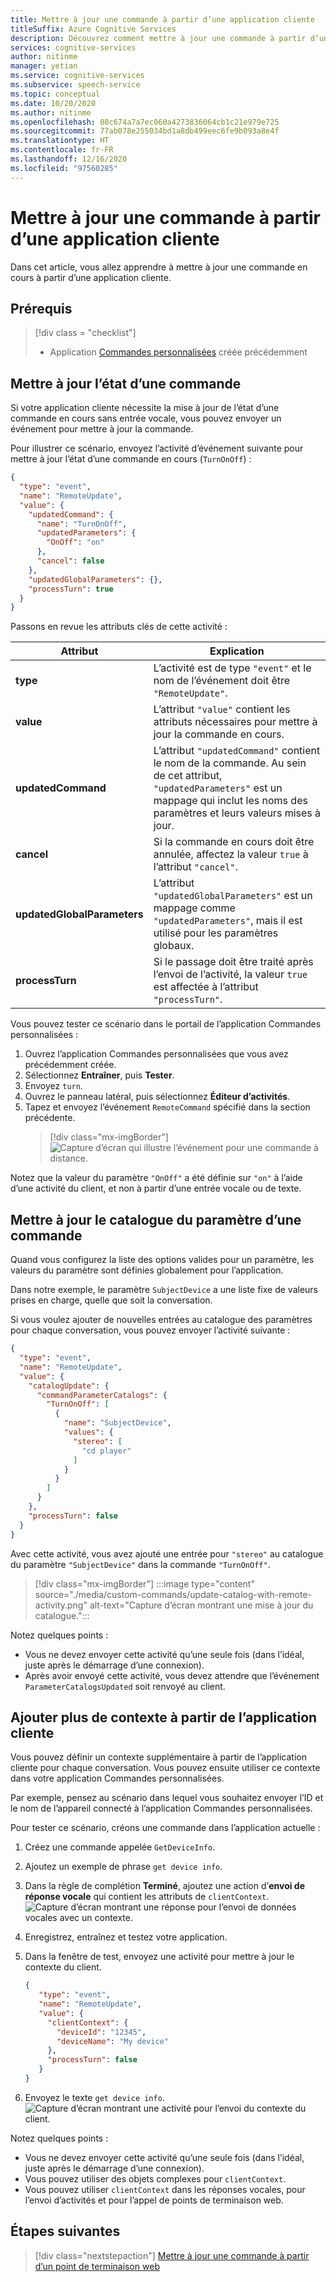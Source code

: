 ```yaml
---
title: Mettre à jour une commande à partir d’une application cliente
titleSuffix: Azure Cognitive Services
description: Découvrez comment mettre à jour une commande à partir d’une application cliente.
services: cognitive-services
author: nitinme
manager: yetian
ms.service: cognitive-services
ms.subservice: speech-service
ms.topic: conceptual
ms.date: 10/20/2020
ms.author: nitinme
ms.openlocfilehash: 08c674a7a7ec060a4273836064cb1c21e979e725
ms.sourcegitcommit: 77ab078e255034bd1a8db499eec6fe9b093a8e4f
ms.translationtype: HT
ms.contentlocale: fr-FR
ms.lasthandoff: 12/16/2020
ms.locfileid: "97560285"
---
```

# <a name="update-a-command-from-a-client-app"></a>Mettre à jour une commande à partir d’une application cliente

Dans cet article, vous allez apprendre à mettre à jour une commande en cours à partir d’une application cliente.

## <a name="prerequisites"></a>Prérequis
> [!div class = "checklist"]
> * Application [Commandes personnalisées](quickstart-custom-commands-application.md) créée précédemment

## <a name="update-the-state-of-a-command"></a>Mettre à jour l’état d’une commande

Si votre application cliente nécessite la mise à jour de l’état d’une commande en cours sans entrée vocale, vous pouvez envoyer un événement pour mettre à jour la commande.

Pour illustrer ce scénario, envoyez l’activité d’événement suivante pour mettre à jour l’état d’une commande en cours (`TurnOnOff`) : 

```json
{
  "type": "event",
  "name": "RemoteUpdate",
  "value": {
    "updatedCommand": {
      "name": "TurnOnOff",
      "updatedParameters": {
        "OnOff": "on"
      },
      "cancel": false
    },
    "updatedGlobalParameters": {},
    "processTurn": true
  }
}
```

Passons en revue les attributs clés de cette activité :

| Attribut | Explication |
| ---------------- | --------------------------------------------------------------------------------------------------------------------------- |
| **type** | L’activité est de type `"event"` et le nom de l’événement doit être `"RemoteUpdate"`. |
| **value** | L’attribut `"value"` contient les attributs nécessaires pour mettre à jour la commande en cours. |
| **updatedCommand** | L’attribut `"updatedCommand"` contient le nom de la commande. Au sein de cet attribut, `"updatedParameters"` est un mappage qui inclut les noms des paramètres et leurs valeurs mises à jour. |
| **cancel** | Si la commande en cours doit être annulée, affectez la valeur `true` à l’attribut `"cancel"`. |
| **updatedGlobalParameters** | L’attribut `"updatedGlobalParameters"` est un mappage comme `"updatedParameters"`, mais il est utilisé pour les paramètres globaux. |
| **processTurn** | Si le passage doit être traité après l’envoi de l’activité, la valeur `true` est affectée à l’attribut `"processTurn"`. |

Vous pouvez tester ce scénario dans le portail de l’application Commandes personnalisées :

1. Ouvrez l’application Commandes personnalisées que vous avez précédemment créée. 
1. Sélectionnez **Entraîner**, puis **Tester**.
1. Envoyez `turn`.
1. Ouvrez le panneau latéral, puis sélectionnez **Éditeur d’activités**.
1. Tapez et envoyez l’événement `RemoteCommand` spécifié dans la section précédente.
    > [!div class="mx-imgBorder"]
    > ![Capture d’écran qui illustre l’événement pour une commande à distance.](media/custom-commands/send-remote-command-activity.png)

Notez que la valeur du paramètre `"OnOff"` a été définie sur `"on"` à l’aide d’une activité du client, et non à partir d’une entrée vocale ou de texte.

## <a name="update-the-catalog-of-the-parameter-for-a-command"></a>Mettre à jour le catalogue du paramètre d’une commande

Quand vous configurez la liste des options valides pour un paramètre, les valeurs du paramètre sont définies globalement pour l’application. 

Dans notre exemple, le paramètre `SubjectDevice` a une liste fixe de valeurs prises en charge, quelle que soit la conversation.

Si vous voulez ajouter de nouvelles entrées au catalogue des paramètres pour chaque conversation, vous pouvez envoyer l’activité suivante :

```json
{
  "type": "event",
  "name": "RemoteUpdate",
  "value": {
    "catalogUpdate": {
      "commandParameterCatalogs": {
        "TurnOnOff": [
          {
            "name": "SubjectDevice",
            "values": {
              "stereo": [
                "cd player"
              ]
            }
          }
        ]
      }
    },
    "processTurn": false
  }
}
```
Avec cette activité, vous avez ajouté une entrée pour `"stereo"` au catalogue du paramètre `"SubjectDevice"` dans la commande `"TurnOnOff"`.

> [!div class="mx-imgBorder"]
> :::image type="content" source="./media/custom-commands/update-catalog-with-remote-activity.png" alt-text="Capture d’écran montrant une mise à jour du catalogue.":::

Notez quelques points :
- Vous ne devez envoyer cette activité qu’une seule fois (dans l’idéal, juste après le démarrage d’une connexion).
- Après avoir envoyé cette activité, vous devez attendre que l’événement `ParameterCatalogsUpdated` soit renvoyé au client.

## <a name="add-more-context-from-the-client-application"></a>Ajouter plus de contexte à partir de l’application cliente

Vous pouvez définir un contexte supplémentaire à partir de l’application cliente pour chaque conversation. Vous pouvez ensuite utiliser ce contexte dans votre application Commandes personnalisées. 

Par exemple, pensez au scénario dans lequel vous souhaitez envoyer l’ID et le nom de l’appareil connecté à l’application Commandes personnalisées.

Pour tester ce scénario, créons une commande dans l’application actuelle :
1. Créez une commande appelée `GetDeviceInfo`.
1. Ajoutez un exemple de phrase `get device info`.
1. Dans la règle de complétion **Terminé**, ajoutez une action d’**envoi de réponse vocale** qui contient les attributs de `clientContext`.
   ![Capture d’écran montrant une réponse pour l’envoi de données vocales avec un contexte.](media/custom-commands/send-speech-response-context.png)
1. Enregistrez, entraînez et testez votre application.
1. Dans la fenêtre de test, envoyez une activité pour mettre à jour le contexte du client.

    ```json
    {
       "type": "event",
       "name": "RemoteUpdate",
       "value": {
         "clientContext": {
           "deviceId": "12345",
           "deviceName": "My device"
         },
         "processTurn": false
       }
    }
    ```
1. Envoyez le texte `get device info`.
   ![Capture d’écran montrant une activité pour l’envoi du contexte du client.](media/custom-commands/send-client-context-activity.png)

Notez quelques points :
- Vous ne devez envoyer cette activité qu’une seule fois (dans l’idéal, juste après le démarrage d’une connexion).
- Vous pouvez utiliser des objets complexes pour `clientContext`.
- Vous pouvez utiliser `clientContext` dans les réponses vocales, pour l’envoi d’activités et pour l’appel de points de terminaison web.

## <a name="next-steps"></a>Étapes suivantes

> [!div class="nextstepaction"]
> [Mettre à jour une commande à partir d’un point de terminaison web](./how-to-custom-commands-update-command-from-web-endpoint.md)
